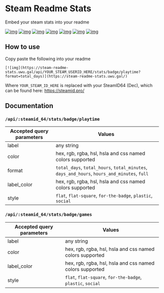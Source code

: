 # Steam Readme Stats
 Embed your steam stats into your readme

[![img](https://steam-readme-stats.uwu.gal/api/76561198242540404/stats/badge/playtime?format=total_days&style=for-the-badge)](https://steam-readme-stats.uwu.gal/)
[![img](https://steam-readme-stats.uwu.gal/api/76561198242540404/stats/badge/playtime?format=total_hours&style=for-the-badge)](https://steam-readme-stats.uwu.gal/)
[![img](https://steam-readme-stats.uwu.gal/api/76561198242540404/stats/badge/playtime?format=total_minutes&style=for-the-badge)](https://steam-readme-stats.uwu.gal/)
[![img](https://steam-readme-stats.uwu.gal/api/76561198242540404/stats/badge/playtime?format=days_and_hours&style=for-the-badge)](https://steam-readme-stats.uwu.gal/)
[![img](https://steam-readme-stats.uwu.gal/api/76561198242540404/stats/badge/playtime?format=hours_and_minutes&style=for-the-badge)](https://steam-readme-stats.uwu.gal/)
[![img](https://steam-readme-stats.uwu.gal/api/76561198242540404/stats/badge/playtime?format=full&style=for-the-badge)](https://steam-readme-stats.uwu.gal/)
[![img](https://steam-readme-stats.uwu.gal/api/76561198242540404/stats/badge/games?style=for-the-badge)](https://steam-readme-stats.uwu.gal/)


## How to use
Copy paste the following into your readme
```
[![img](https://steam-readme-stats.uwu.gal/api/YOUR_STEAM_USERID_HERE/stats/badge/playtime?format=total_days)](https://steam-readme-stats.uwu.gal/)
```
Where `YOUR_STEAM_ID_HERE` is replaced with your SteamID64 (Dec), which can be found here: https://steamid.pro/


## Documentation
### `/api/:steamid_64/stats/badge/playtime`
|Accepted query parameters|Values|
| -- | -- |
| label | any string |
| color | hex, rgb, rgba, hsl, hsla and css named colors supported |
| format | `total_days`, `total_hours`, `total_minutes`, `days_and_hours`, `hours_and_minutes`, `full` |
| label_color | hex, rgb, rgba, hsl, hsla and css named colors supported |
| style | `flat`, `flat-square`, `for-the-badge`, `plastic`, `social` |

### `/api/:steamid_64/stats/badge/games`
|Accepted query parameters|Values|
| -- | -- |
| label | any string |
| color | hex, rgb, rgba, hsl, hsla and css named colors supported |
| label_color | hex, rgb, rgba, hsl, hsla and css named colors supported |
| style | `flat`, `flat-square`, `for-the-badge`, `plastic`, `social` |
